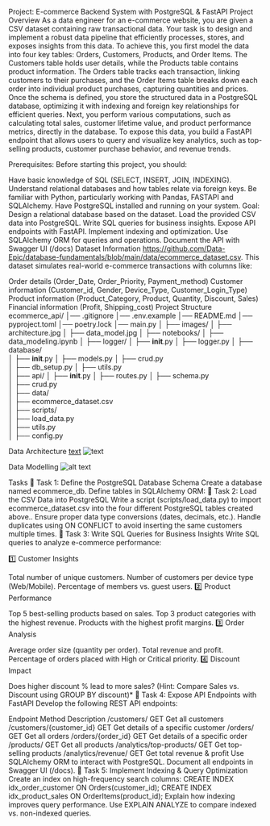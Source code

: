 Project: E-commerce Backend System with PostgreSQL & FastAPI
Project Overview
As a data engineer for an e-commerce website, you are given a CSV dataset containing raw transactional data. Your task is to design and implement a robust data pipeline that efficiently processes, stores, and exposes insights from this data. To achieve this, you first model the data into four key tables: Orders, Customers, Products, and Order Items. The Customers table holds user details, while the Products table contains product information. The Orders table tracks each transaction, linking customers to their purchases, and the Order Items table breaks down each order into individual product purchases, capturing quantities and prices. Once the schema is defined, you store the structured data in a PostgreSQL database, optimizing it with indexing and foreign key relationships for efficient queries. Next, you perform various computations, such as calculating total sales, customer lifetime value, and product performance metrics, directly in the database. To expose this data, you build a FastAPI endpoint that allows users to query and visualize key analytics, such as top-selling products, customer purchase behavior, and revenue trends.

Prerequisites:
Before starting this project, you should:

Have basic knowledge of SQL (SELECT, INSERT, JOIN, INDEXING).
Understand relational databases and how tables relate via foreign keys.
Be familiar with Python, particularly working with Pandas, FASTAPI and SQLAlchemy.
Have PostgreSQL installed and running on your system.
Goal:
Design a relational database based on the dataset.
Load the provided CSV data into PostgreSQL.
Write SQL queries for business insights.
Expose API endpoints with FastAPI.
Implement indexing and optimization.
Use SQLAlchemy ORM for queries and operations.
Document the API with Swagger UI (/docs)
Dataset Information
https://github.com/Data-Epic/database-fundamentals/blob/main/data/ecommerce_dataset.csv. This dataset simulates real-world e-commerce transactions with columns like:

Order details (Order_Date, Order_Priority, Payment_method)
Customer information (Customer_id, Gender, Device_Type, Customer_Login_Type)
Product information (Product_Category, Product, Quantity, Discount, Sales)
Financial information (Profit, Shipping_cost)
Project Structure
ecommerce_api/
│── .gitignore
│── .env.example
│── README.md
│── pyproject.toml
│── poetry.lock
│── main.py
│
├── images/
│   ├── architecture.jpg
│   ├── data_model.jpg
│
├── notebooks/
│   ├── data_modeling.ipynb
│
├── logger/ 
│   ├── __init__.py
│   ├── logger.py
│
├── database/  
│   ├── __init__.py
│   ├── models.py 
│   ├── crud.py  
│   ├── db_setup.py 
│   ├── utils.py  
│
├── api/ 
│   ├── __init__.py
│   ├── routes.py 
│   ├── schema.py  
│   ├── crud.py  
│
├── data/  
│   ├── ecommerce_dataset.csv  
│
├── scripts/  
│   ├── load_data.py  
│   ├── utils.py  
│   ├── config.py 

Data Architecture
[text](README.md) ![text](<ecommerce database schema [MConverter.eu].png>)

Data Modelling
![alt text](<Project map (1) [MConverter.eu].jpg>)

Tasks
🔹 Task 1: Define the PostgreSQL Database Schema
Create a database named ecommerce_db.
Define tables in SQLAlchemy ORM:
🔹 Task 2: Load the CSV Data into PostgreSQL
Write a script (scripts/load_data.py) to import ecommerce_dataset.csv into the four different PostgreSQL tables created above..
Ensure proper data type conversions (dates, decimals, etc.).
Handle duplicates using ON CONFLICT to avoid inserting the same customers multiple times.
🔹 Task 3: Write SQL Queries for Business Insights
Write SQL queries to analyze e-commerce performance:

1️⃣ Customer Insights

Total number of unique customers.
Number of customers per device type (Web/Mobile).
Percentage of members vs. guest users.
2️⃣ Product Performance

Top 5 best-selling products based on sales.
Top 3 product categories with the highest revenue.
Products with the highest profit margins.
3️⃣ Order Analysis

Average order size (quantity per order).
Total revenue and profit.
Percentage of orders placed with High or Critical priority.
4️⃣ Discount Impact

Does higher discount % lead to more sales?
(Hint: Compare Sales vs. Discount using GROUP BY discount)*
🔹 Task 4: Expose API Endpoints with FastAPI
Develop the following REST API endpoints:

Endpoint	Method	Description
/customers/	GET	Get all customers
/customers/{customer_id}	GET	Get details of a specific customer
/orders/	GET	Get all orders
/orders/{order_id}	GET	Get details of a specific order
/products/	GET	Get all products
/analytics/top-products/	GET	Get top-selling products
/analytics/revenue/	GET	Get total revenue & profit
Use SQLAlchemy ORM to interact with PostgreSQL.
Document all endpoints in Swagger UI (/docs).
🔹 Task 5: Implement Indexing & Query Optimization
Create an index on high-frequency search columns:
CREATE INDEX idx_order_customer ON Orders(customer_id);
CREATE INDEX idx_product_sales ON OrderItems(product_id);
Explain how indexing improves query performance.
Use EXPLAIN ANALYZE to compare indexed vs. non-indexed queries.
